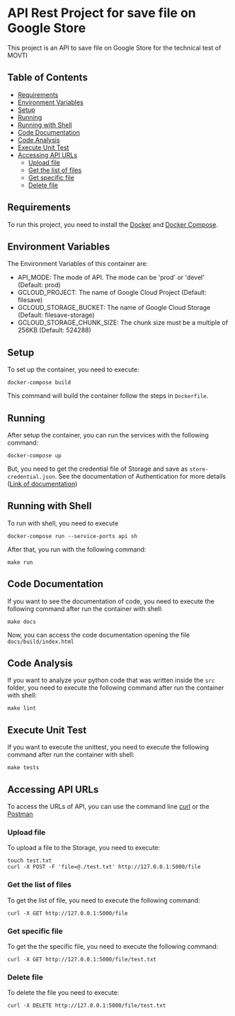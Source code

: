 # API Rest Project for save file on Google Store

This project is an API to save file on Google Store for the technical test of MOVTI

## Table of Contents

* [Requirements](#requirements)
* [Environment Variables](#environment-variables)
* [Setup](#setup)
* [Running](#running)
* [Running with Shell](#running-with-shell)
* [Code Documentation](#code-documentation)
* [Code Analysis](#code-analysis)
* [Execute Unit Test](#execute-unit-test)
* [Accessing API URLs](#accessing-api-urls)
    * [Upload file](#upload-file)
    * [Get the list of files](#get-the-list-of-files)
    * [Get specific file](#get-specific-file)
    * [Delete file](#delete-file)

## Requirements

To run this project, you need to install the [Docker](https://docs.docker.com/install/) and [Docker Compose](https://docs.docker.com/compose/install/).

## Environment Variables

The Environment Variables of this container are:
* API_MODE: The mode of API. The mode can be 'prod' or 'devel' (Default: prod)
* GCLOUD_PROJECT: The name of Google Cloud Project (Default: filesave)
* GCLOUD_STORAGE_BUCKET: The name of Google Cloud Storage (Default: filesave-storage)
* GCLOUD_STORAGE_CHUNK_SIZE: The chunk size must be a multiple of 256KB (Default: 524288)

## Setup

To set up the container, you need to execute:

```
docker-compose build
```

This command will build the container follow the steps in ```Dockerfile```.

## Running

After setup the container, you can run the services with the following command:

```
docker-compose up
```

But, you need to get the credential file of Storage and save as ```store-credential.json```. See the documentation of Authentication for more details ([Link of documentation](https://cloud.google.com/docs/authentication/getting-started))

## Running with Shell

To run with shell, you need to execute

```
docker-compose run --service-ports api sh
```

After that, you run with the following command:

```
make run
```

## Code Documentation

If you want to see the documentation of code, you need to execute the following command after run the container with shell:

```
make docs
```

Now, you can access the code documentation opening the file ```docs/build/index.html```

## Code Analysis

If you want to analyze your python code that was written inside the ```src``` folder, you need to execute the following command after run the container with shell:

```
make lint
```

## Execute Unit Test

If you want to execute the unittest, you need to execute the following command after run the container with shell:

```
make tests
```

## Accessing API URLs

To access the URLs of API, you can use the command line [curl](https://curl.haxx.se/) or the [Postman](https://www.getpostman.com/)

### Upload file

To upload a file to the Storage, you need to execute:
```
touch test.txt
curl -X POST -F 'file=@./test.txt' http://127.0.0.1:5000/file
```

### Get the list of files

To get the list of file, you need to execute the following command:

```
curl -X GET http://127.0.0.1:5000/file
```

### Get specific file

To get the the specific file, you need to execute the following command:

```
curl -X GET http://127.0.0.1:5000/file/test.txt
```

### Delete file

To delete the file you need to execute:

```
curl -X DELETE http://127.0.0.1:5000/file/test.txt
```
